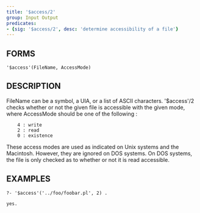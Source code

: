 ```yaml
---
title: '$access/2'
group: Input Output
predicates:
- {sig: '$access/2', desc: 'determine accessibility of a file'}
---
```


## FORMS

`'$access'(FileName, AccessMode)`

## DESCRIPTION

FileName can be a symbol, a UIA, or a list of ASCII characters. '$access'/2 checks whether or not the given file is accessible with the given mode, where AccessMode should be one of the following :

```
    4 : write
    2 : read
    0 : existence
```

These access modes are used as indicated on Unix systems and the Macintosh. However, they are ignored on DOS systems. On DOS systems, the file is only checked as to whether or not it is read accessible.


## EXAMPLES

```
?- '$access'('../foo/foobar.pl', 2) .

yes.
```
